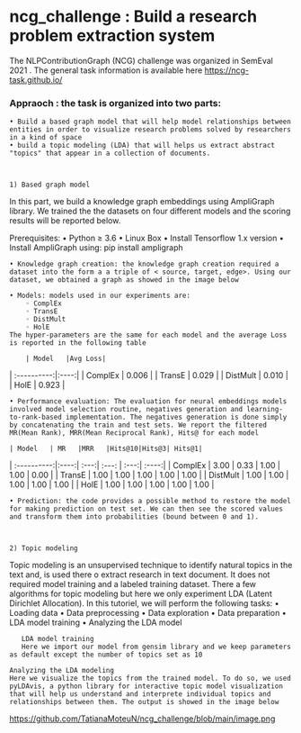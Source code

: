 # ncg_challenge : Build a research problem extraction system
The NLPContributionGraph (NCG) challenge was organized in SemEval 2021 . The general task information is available here https://ncg-task.github.io/



### Appraoch : the task is organized into two parts:

    • Build a based graph model that will help model relationships between entities in order to visualize research problems solved by researchers in a kind of space
    • build a topic modeling (LDA) that will helps us extract abstract "topics" that appear in a collection of documents.



    1) Based graph model

In this part, we build a knowledge graph embeddings using AmpliGraph library. We trained the the datasets on four different models and the scoring results will be reported below.

Prerequisites:
    • Python ≥ 3.6
    • Linux Box
    • Install Tensorflow 1.x version
    • Install AmpliGraph using: pip install ampligraph
      

    • Knowledge graph creation: the knowledge graph creation required a dataset into the form a a triple of < source, target, edge>. Using our dataset, we obtained a graph as showed in the image below
      
    • Models: models used in our experiments are: 
        ◦ ComplEx
        ◦ TransE
        ◦ DistMult
        ◦ HolE
	The hyper-parameters are the same for each model and the average Loss is reported in the following table
    
        | Model   |Avg Loss|
| :----------:|:----:| 
| ComplEx     | 0.006 | 
| TransE      | 0.029 | 
| DistMult    | 0.010 |
| HolE        | 0.923 |



    • Performance evaluation: The evaluation for neural embeddings models involved model selection routine, negatives generation and learning-to-rank-based implementation. The negatives generation is done simply by concatenating the train and test sets. We report the filtered MR(Mean Rank), MRR(Mean Reciprocal Rank), Hits@ for each model
    
    | Model   | MR   |MRR   |Hits@10|Hits@3| Hits@1|
| :----------:|:----:| :---:| :---: | :---:| :----:|
| ComplEx     | 3.00 | 0.33 |  1.00 | 1.00 | 0.00  |
| TransE      | 1.00 | 1.00 |  1.00 | 1.00 | 1.00  | 
| DistMult    | 1.00 | 1.00 | 1.00  | 1.00 | 1.00  |
| HolE        | 1.00 | 1.00 | 1.00  | 1.00 | 1.00  |


      
    • Prediction: the code provides a possible method to restore the model for making prediction on test set. We can then see the scored values and transform them into probabilities (bound between 0 and 1).



    2) Topic modeling

Topic modeling is an unsupervised technique to identify natural topics in the text and, is used there o extract research in text document. It does not required model training and a labeled training dataset. There a few algorithms for topic modeling but here we only experiment LDA (Latent Dirichlet Allocation). In this tutoriel, we will perform the following tasks:
    • Loading data
    • Data preprocessing
    • Data exploration
    • Data preparation
    • LDA model training
    • Analyzing the LDA model
      

       LDA model training
       Here we import our model from gensim library and we keep parameters as default except the number of topics set as 10

	Analyzing the LDA modeling
	Here we visualize the topics from the trained model. To do so, we used pyLDAvis, a python library for interactive topic model visualization that will help us understand and interprete individual topics and relationships between them. The output is showed in the image below

https://github.com/TatianaMoteuN/ncg_challenge/blob/main/image.png
       